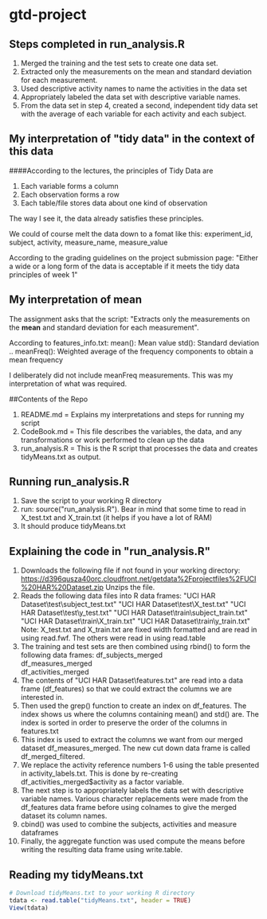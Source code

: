 gtd-project
===========

## Steps completed in run_analysis.R
1. Merged the training and the test sets to create one data set.
2. Extracted only the measurements on the mean and standard deviation for each measurement. 
3. Used descriptive activity names to name the activities in the data set
4. Appropriately labeled the data set with descriptive variable names. 
5. From the data set in step 4, created a second, independent tidy data set with the average of each variable for each activity and each subject.

## My interpretation of "tidy data" in the context of this data
####According to the lectures, the principles of Tidy Data are
1. Each variable forms a column
2. Each observation forms a row
3. Each table/file stores data about one kind of observation

The way I see it, the data already satisfies these principles. 

We could of course melt the data down to a fomat like this:
   experiment_id, subject, activity, measure_name, measure_value

According to the grading guidelines on the project submission page:
"Either a wide or a long form of the data is acceptable if it meets the tidy data principles of week 1"
   

## My interpretation of mean
The assignment asks that the script:
"Extracts only the measurements on the **mean** and standard deviation for each measurement".

According to features_info.txt:
   mean(): Mean value
   std(): Standard deviation
   ..
   meanFreq(): Weighted average of the frequency components to obtain a mean frequency

I deliberately did not include meanFreq measurements. This was my interpretation of what was required.

##Contents of the Repo
1. README.md      = Explains my interpretations and steps for running my script
2. CodeBook.md    = This file describes the variables, the data, and any transformations or work  performed to clean up the data
3. run_analysis.R = This is the R script that processes the data and creates tidyMeans.txt as output.

## Running run_analysis.R
1. Save the script to your working R directory
2. run: source("run_analysis.R"). 
   Bear in mind that some time to read in X_test.txt and X_train.txt (it helps if you have a lot of RAM)
3. It should produce tidyMeans.txt

## Explaining the code in "run_analysis.R"
1. Downloads the following file if not found in your working directory:
   https://d396qusza40orc.cloudfront.net/getdata%2Fprojectfiles%2FUCI%20HAR%20Dataset.zip
   Unzips the file.
2. Reads the following data files into R data frames:
   "UCI HAR Dataset\\test\\subject_test.txt"
   "UCI HAR Dataset\\test\\X_test.txt"
   "UCI HAR Dataset\\test\\y_test.txt"
   "UCI HAR Dataset\\train\\subject_train.txt"
   "UCI HAR Dataset\\train\\X_train.txt"
   "UCI HAR Dataset\\train\\y_train.txt"
   Note: X_test.txt and X_train.txt are fixed width formatted and are read in using read.fwf. The others were read in using read.table
3. The training and test sets are then combined using rbind() to form the following data frames:
    df_subjects_merged  
    df_measures_merged  
    df_activities_merged   
4. The contents of "UCI HAR Dataset\\features.txt" are read into a data frame (df_features) so that we could extract the columns we are interested in.
5. Then used the grep() function to create an index on df_features. The index shows us where the columns containing mean() and std() are. The index is sorted in order to preserve the order of the columns in features.txt
6. This index is used to extract the columns we want from our merged dataset df_measures_merged. The new cut down data frame is called df_merged_filtered.
7. We replace the activity reference numbers 1-6 using the table presented in activity_labels.txt. This is done by re-creating df_activities_merged$activity as a factor variable.
8. The next step is to appropriately labels the data set with descriptive variable names. Various character replacements were made from the df_features data frame before using colnames to give the merged dataset its column names.
9. cbind() was used to combine the subjects, activities and measure dataframes
10. Finally, the aggregate function was used compute the means before writing the resulting data frame using write.table.
   	

## Reading my tidyMeans.txt
```R
# Download tidyMeans.txt to your working R directory
tdata <- read.table("tidyMeans.txt", header = TRUE)
View(tdata)
```